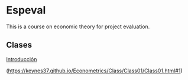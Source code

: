 # Espeval
This is a course on economic theory for project evaluation.


## Clases

[Introducción](https://keynes37.github.io/Espeval/Clases/intro.html)

(https://keynes37.github.io/Econometrics/Class/Class01/Class01.html#1)
